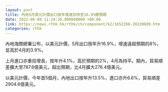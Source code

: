 ```yaml
---
layout: post
title: 內地5月美元計價出口按年增速加快至16.9%勝預期
date: 2022-06-09 11:24:26.000000000 +08:00
link: https://news.rthk.hk/rthk/ch/component/k2/1652268-20220609.htm
categories: rthk
---
```


內地海關總署公布，以美元計價，5月出口按年升16.9%，增速遠超預期的8%，並高於4月的3.9%。

上月進口亦重拾增長，按年升4.1%，高於預期的2%，4月為持平。期內，貿易順差擴大至787.6億美元，超出預期，比4月擴大276.4億美元。

以美元計價，今年首5個月，內地出口按年升13.5%，進口亦升6.6%，貿易順差2904.6億美元。
